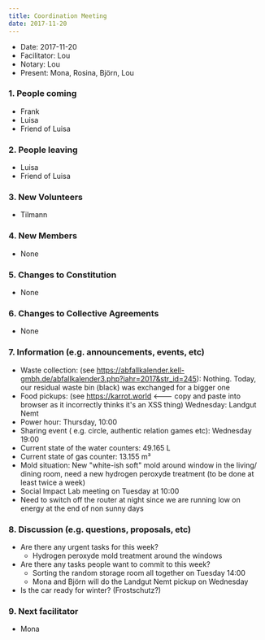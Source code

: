 ```yaml
---
title: Coordination Meeting
date: 2017-11-20
---
```

- Date: 2017-11-20
- Facilitator: Lou
- Notary: Lou
- Present: Mona, Rosina, Björn, Lou

### 1. People coming

- Frank
- Luisa
- Friend of Luisa

### 2. People leaving

- Luisa
- Friend of Luisa

### 3. New Volunteers

- Tilmann

### 4. New Members

- None

### 5. Changes to Constitution

- None

### 6. Changes to Collective Agreements

- None

### 7. Information (e.g. announcements, events, etc)

- Waste collection: (see https://abfallkalender.kell-gmbh.de/abfallkalender3.php?jahr=2017&str_id=245): Nothing. Today, our residual waste bin (black) was exchanged for a bigger one
- Food pickups: (see https://karrot.world <\--- copy and paste into browser as it incorrectly thinks it's an XSS thing) Wednesday: Landgut Nemt
- Power hour: Thursday, 10:00
- Sharing event ( e.g. circle, authentic relation games etc): Wednesday 19:00
- Current state of the water counters: 49.165 L
- Current state of gas counter: 13.155 m³ 
- Mold situation: New "white-ish soft" mold around window in the living/ dining room, need a new hydrogen peroxyde treatment (to be done at least twice a week)
- Social Impact Lab meeting on Tuesday at 10:00
- Need to switch off the router at night since we are running low on energy at the end of non sunny days

### 8. Discussion (e.g. questions, proposals, etc)

- Are there any urgent tasks for this week? 
  - Hydrogen peroxyde mold treatment around the windows
- Are there any tasks people want to commit to this week? 
  - Sorting the random storage room all together on Tuesday 14:00
  - Mona and Björn will do the Landgut Nemt pickup on Wednesday
- Is the car ready for winter? (Frostschutz?)

### 9. Next facilitator

- Mona